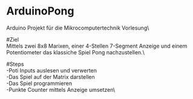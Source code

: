 # ArduinoPong
Arduino Projekt für die Mikrocomputertechnik Vorlesung\


#Ziel\
Mittels zwei 8x8 Marixen, einer 4-Stellen 7-Segment Anzeige und einem Potentiometer das klassiche Spiel Pong nachzustellen.\

#Steps\
-Poti Inputs auslesen und verwerten\
-Das Spiel auf der Matrix darstellen\
-Das Spiel programmieren\
-Punkte Counter mittels Anzeige umsetzen\
